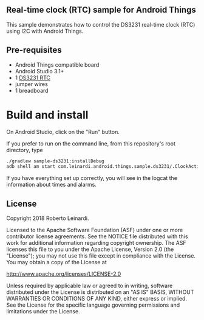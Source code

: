 ## Real-time clock (RTC) sample for Android Things

This sample demonstrates how to control the DS3231 real-time clock (RTC) using I2C with
Android Things.

## Pre-requisites

- Android Things compatible board
- Android Studio 3.1+
- 1 [DS3231 RTC](https://www.elecrow.com/download/DS3231%20datasheet.pdf)
- jumper wires
- 1 breadboard


# Build and install

On Android Studio, click on the "Run" button.

If you prefer to run on the command line, from this repository's root directory, type

```bash
./gradlew sample-ds3231:installDebug
adb shell am start com.leinardi.android.things.sample.ds3231/.ClockActivity
```

If you have everything set up correctly, you will see in the logcat the information
about times and alarms.


## License

Copyright 2018 Roberto Leinardi.

Licensed to the Apache Software Foundation (ASF) under one or more contributor
license agreements.  See the NOTICE file distributed with this work for
additional information regarding copyright ownership.  The ASF licenses this
file to you under the Apache License, Version 2.0 (the "License"); you may not
use this file except in compliance with the License.  You may obtain a copy of
the License at

  http://www.apache.org/licenses/LICENSE-2.0

Unless required by applicable law or agreed to in writing, software
distributed under the License is distributed on an "AS IS" BASIS, WITHOUT
WARRANTIES OR CONDITIONS OF ANY KIND, either express or implied.  See the
License for the specific language governing permissions and limitations under
the License.
